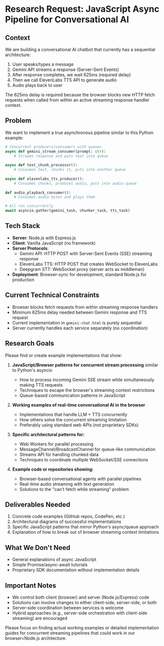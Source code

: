 # Research Request: JavaScript Async Pipeline for Conversational AI

## Context
We are building a conversational AI chatbot that currently has a sequential architecture:
1. User speaks/types a message
2. Gemini API streams a response (Server-Sent Events)
3. After response completes, we wait 625ms (required delay)
4. Then we call ElevenLabs TTS API to generate audio
5. Audio plays back to user

The 625ms delay is required because the browser blocks new HTTP fetch requests when called from within an active streaming response handler context.

## Problem
We want to implement a true asynchronous pipeline similar to this Python example:

```python
# Concurrent producers/consumers with queues
async def gemini_stream_consumer(prompt: str):
    # Streams response and puts text into queue
    
async def text_chunk_processor():
    # Consumes text, chunks it, puts into another queue
    
async def elevenlabs_tts_producer():
    # Consumes chunks, produces audio, puts into audio queue
    
def audio_playback_consumer():
    # Consumes audio bytes and plays them

# All run concurrently
await asyncio.gather(gemini_task, chunker_task, tts_task)
```

## Tech Stack
- **Server**: Node.js with Express.js
- **Client**: Vanilla JavaScript (no framework)
- **Server Protocols**:
  - Gemini API: HTTP POST with Server-Sent Events (SSE) streaming response
  - ElevenLabs TTS: HTTP POST that creates WebSocket to ElevenLabs
  - Deepgram STT: WebSocket proxy (server acts as middleman)
- **Deployment**: Browser-sync for development, standard Node.js for production

## Current Technical Constraints
- Browser blocks fetch requests from within streaming response handlers
- Minimum 625ms delay needed between Gemini response and TTS request
- Current implementation in `gemini-chat.html` is purely sequential
- Server currently handles each service separately (no coordination)

## Research Goals
Please find or create example implementations that show:

1. **JavaScript/Browser patterns for concurrent stream processing** similar to Python's asyncio
   - How to process incoming Gemini SSE stream while simultaneously making TTS requests
   - Techniques to escape the browser's streaming context restrictions
   - Queue-based communication patterns in JavaScript

2. **Working examples of real-time conversational AI in the browser**
   - Implementations that handle LLM + TTS concurrently
   - How others solve the concurrent streaming limitation
   - Preferably using standard web APIs (not proprietary SDKs)

3. **Specific architectural patterns for:**
   - Web Workers for parallel processing
   - MessageChannel/BroadcastChannel for queue-like communication
   - Streams API for handling chunked data
   - Techniques to coordinate multiple WebSocket/SSE connections

4. **Example code or repositories showing:**
   - Browser-based conversational agents with parallel pipelines
   - Real-time audio streaming with text generation
   - Solutions to the "can't fetch while streaming" problem

## Deliverables Needed
1. Concrete code examples (GitHub repos, CodePen, etc.)
2. Architectural diagrams of successful implementations
3. Specific JavaScript patterns that mirror Python's async/queue approach
4. Explanation of how to break out of browser streaming context limitations

## What We Don't Need
- General explanations of async JavaScript
- Simple Promise/async-await tutorials
- Proprietary SDK documentation without implementation details

## Important Notes
- We control both client (browser) and server (Node.js/Express) code
- Solutions can involve changes to either client-side, server-side, or both
- Server-side coordination between services is welcome
- Hybrid approaches (e.g., server-side orchestration with client-side streaming) are encouraged

Please focus on finding actual working examples or detailed implementation guides for concurrent streaming pipelines that could work in our browser+Node.js architecture.
